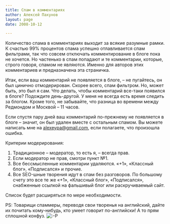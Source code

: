 ```yaml
---
title: Спам в комментариях
author: Алексей Пахунов
layout: page
date: 2008-10-12

---
```

Количество спама в комментариях выходит за всякие разумные рамки. К счастью 99% процентов спама успешно отлавливается спам фильтрами, так что совсем отключать комментирование в блоге пока не хочется. Но частенько в спам попадают и те комментарии, которые, строго говоря, спамом не являются. Именно для авторов этих комментариев и предназначена эта страничка. 

Итак, если ваш комментарий не появляется в блоге, &#8211; не пугайтесь, он был цинично отмодерирован. Скорее всего, спам фильтром. Но, может быть, это был я сам. Что делать, чтобы комментарий все-таки появился в блоге? Подождите день-другой. У меня не всегда есть время следить за блогом. Кроме того, не забывайте, что разница во времени между Редмондом и Москвой – 11 часов. 

Если спустя пару дней ваш комментарий по-прежнему не появляется в блоге – значит, он был удален вместе с остальным спамом. Вы можете написать мне на <alexeypa@gmail.com>, если полагаете, что произошла ошибка.

Критерии модерирования:

  1. Традиционное – модератор, то есть я, &#8211; всегда прав.
  2. Если модератор не прав, смотри пункт №1.
  3. Все бессмысленные комментарии удаляются. «+1», «Классный блог», «Подписался» и прочие.
  4. Все SEO-шные творения идут в спам без разговоров. По большому счету это все те же «+1», «Классный блог», «Подписался», снабженные ссылкой на фальшивый блог или раскручиваемый сайт.

Список будет расширяться по мере необходимости.

PS: Товарищи спаммеры, переводя свои творенья на английский, дайте их почитать кому-нибудь, кто умеет говорит по-английски! А то прям сплошной конфуз.  <img src="http://blog.not-a-kernel-guy.com/wp-includes/images/smilies/icon_razz.gif" alt=":-P" class="wp-smiley" />